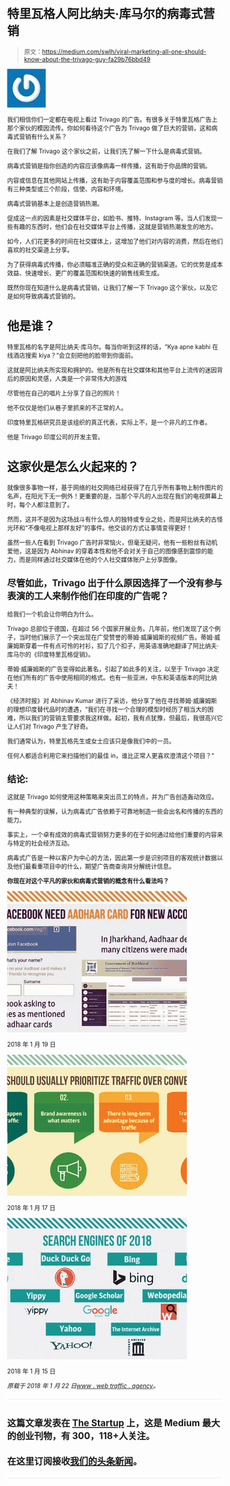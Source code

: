 # 特里瓦格人阿比纳夫·库马尔的病毒式营销

> 原文：<https://medium.com/swlh/viral-marketing-all-one-should-know-about-the-trivago-guy-fa29b76bbd49>

![](img/ed24930d12266e6a3c56eb5d261eac8b.png)

我们相信你们一定都在电视上看过 Trivago 的广告。有很多关于特里瓦格广告上那个家伙的模因流传。你如何看待这个广告为 Trivago 做了巨大的营销，这和病毒式营销有什么关系？

在我们了解 Trivago 这个家伙之前，让我们先了解一下什么是病毒式营销。

病毒式营销是指你创造的内容应该像病毒一样传播，这有助于你品牌的营销。

内容或信息在其他网站上传播，这有助于内容覆盖范围和参与度的增长。病毒营销有三种类型或三个阶段，信使、内容和环境。

病毒式营销基本上是创造营销热潮。

促成这一点的因素是社交媒体平台，如脸书、推特、Instagram 等。当人们发现一些有趣的东西时，他们会在社交媒体平台上传播，这就是营销热潮发生的地方。

如今，人们花更多的时间在社交媒体上，这增加了他们对内容的消费，然后在他们喜欢的社交渠道上分享。

为了获得病毒式传播，你必须瞄准正确的受众和正确的营销渠道。它的优势是成本效益、快速增长、更广的覆盖范围和快速的销售线索生成。

既然你现在知道什么是病毒式营销，让我们了解一下 Trivago 这个家伙，以及它是如何导致病毒式营销的。

# 他是谁？

特里瓦格的名字是阿比纳夫·库马尔。每当你听到这样的话，“Kya apne kabhi 在线酒店搜索 kiya？”会立刻把他的脸带到你面前。

这就是阿比纳夫所实现和拥护的。他是所有在社交媒体和其他平台上流传的迷因背后的原因和灵感，人类是一个非常伟大的游戏

尽管他在自己的唱片上分享了自己的照片！

他不仅仅是他们从巷子里抓来的不正常的人。

印度特里瓦格研究员是该组织的真正代表，实际上不，是一个非凡的工作者。

他是 Trivago 印度公司的开发主管。

# 这家伙是怎么火起来的？

就像很多事物一样，基于网络的社交网络已经获得了在几乎所有事物上制作图片的名声，在阳光下无一例外！更重要的是，当那个平凡的人出现在我们的电视屏幕上时，每个人都注意到了。

然而，这并不是因为这场战斗有什么惊人的独特或专业之处，而是阿比纳夫的古怪光环和“不像电视上那样友好”的事件。他交谈的方式让事情变得更好！

虽然一些人在看到 Trivago 广告时非常恼火，但毫无疑问，他有一些粉丝有动机爱他，这是因为 Abhinav 的穿着本性和他不会对关于自己的图像感到震惊的能力，而是同样通过社交媒体在他的个人社交媒体账户上分享图像。

## 尽管如此，Trivago 出于什么原因选择了一个没有参与表演的工人来制作他们在印度的广告呢？

给我们一个机会让你明白为什么。

Trivago 总部位于德国，在超过 56 个国家开展业务。几年前，他们发现了这个例子，当时他们展示了一个突出现在广受赞誉的蒂姆·威廉姆斯的视频广告。蒂姆·威廉姆斯穿着一件有点可怜的衬衫，扣了几个扣子，用英语准确地翻译了阿比纳夫·库马尔的《印度特里瓦格促销》。

蒂姆·威廉姆斯的广告变得如此著名，引起了如此多的关注，以至于 Trivago 决定在他们所有的广告中使用相同的格式。也有一些亚洲，中东和英语版本的阿比纳夫！

《经济时报》对 Abhinav Kumar 进行了采访，他分享了他在寻找蒂姆·威廉姆斯的理想印度替代品时的遭遇，“我们在寻找一个合理的模型时经历了相当大的困难，所以我们的营销主管要求我这样做。起初，我有点犹豫，但最后，我很高兴它让人们对 Trivago 产生了好奇。

我们通常认为，特里瓦格先生或女士应该只是像我们中的一员。

任何人都适合利用它来扫描他们的最佳 in，谁比正常人更喜欢澄清这个项目？"

## 结论:

这就是 Trivago 如何使用这种策略来突出员工的特点，并为广告创造轰动效应。

有一种典型的误解，认为病毒式广告依赖于可靠地制造一些会出名和传播的东西的能力。

事实上，一个卓有成效的病毒式营销努力更多的在于如何通过给他们重要的内容来与特定的社会经济互动。

病毒式广告是一种以客户为中心的方法，因此第一步是识别项目的客观统计数据以及他们最看重项目中的什么，期望广告商查询并分解统计信息。

**你现在对这个平凡的家伙和病毒式营销的概念有什么看法吗？**

![](img/737be4fb770fb2394f12962030f14129.png)

2018 年 1 月 19 日

![](img/a1d6335c8ab53cdcb2d2cb16bfd9ede2.png)

2018 年 1 月 17 日

![](img/1a5f0d13ef1c28d25660e9389380f6e3.png)

2018 年 1 月 15 日

*原载于 2018 年 1 月 22 日*[*www . web traffic . agency*](http://www.webtraffic.agency/2018/01/viral-marketing-with-trivago-guy/)*。*

![](img/731acf26f5d44fdc58d99a6388fe935d.png)

## 这篇文章发表在 [The Startup](https://medium.com/swlh) 上，这是 Medium 最大的创业刊物，有 300，118+人关注。

## 在这里订阅接收[我们的头条新闻](http://growthsupply.com/the-startup-newsletter/)。

![](img/731acf26f5d44fdc58d99a6388fe935d.png)